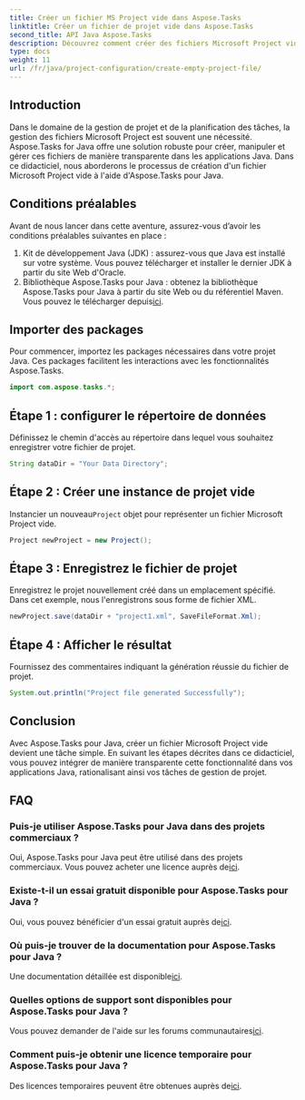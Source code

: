 ```yaml
---
title: Créer un fichier MS Project vide dans Aspose.Tasks
linktitle: Créer un fichier de projet vide dans Aspose.Tasks
second_title: API Java Aspose.Tasks
description: Découvrez comment créer des fichiers Microsoft Project vides en Java à l'aide d'Aspose.Tasks. Étapes simples pour une intégration transparente.
type: docs
weight: 11
url: /fr/java/project-configuration/create-empty-project-file/
---
```

## Introduction
Dans le domaine de la gestion de projet et de la planification des tâches, la gestion des fichiers Microsoft Project est souvent une nécessité. Aspose.Tasks for Java offre une solution robuste pour créer, manipuler et gérer ces fichiers de manière transparente dans les applications Java. Dans ce didacticiel, nous aborderons le processus de création d'un fichier Microsoft Project vide à l'aide d'Aspose.Tasks pour Java.
## Conditions préalables
Avant de nous lancer dans cette aventure, assurez-vous d’avoir les conditions préalables suivantes en place :
1. Kit de développement Java (JDK) : assurez-vous que Java est installé sur votre système. Vous pouvez télécharger et installer le dernier JDK à partir du site Web d'Oracle.
2.  Bibliothèque Aspose.Tasks pour Java : obtenez la bibliothèque Aspose.Tasks pour Java à partir du site Web ou du référentiel Maven. Vous pouvez le télécharger depuis[ici](https://releases.aspose.com/tasks/java/).

## Importer des packages
Pour commencer, importez les packages nécessaires dans votre projet Java. Ces packages facilitent les interactions avec les fonctionnalités Aspose.Tasks.
```java
import com.aspose.tasks.*;
```
## Étape 1 : configurer le répertoire de données
Définissez le chemin d'accès au répertoire dans lequel vous souhaitez enregistrer votre fichier de projet.
```java
String dataDir = "Your Data Directory";
```
## Étape 2 : Créer une instance de projet vide
 Instancier un nouveau`Project` objet pour représenter un fichier Microsoft Project vide.
```java
Project newProject = new Project();
```
## Étape 3 : Enregistrez le fichier de projet
Enregistrez le projet nouvellement créé dans un emplacement spécifié. Dans cet exemple, nous l'enregistrons sous forme de fichier XML.
```java
newProject.save(dataDir + "project1.xml", SaveFileFormat.Xml);
```
## Étape 4 : Afficher le résultat
Fournissez des commentaires indiquant la génération réussie du fichier de projet.
```java
System.out.println("Project file generated Successfully");
```

## Conclusion
Avec Aspose.Tasks pour Java, créer un fichier Microsoft Project vide devient une tâche simple. En suivant les étapes décrites dans ce didacticiel, vous pouvez intégrer de manière transparente cette fonctionnalité dans vos applications Java, rationalisant ainsi vos tâches de gestion de projet.
## FAQ
### Puis-je utiliser Aspose.Tasks pour Java dans des projets commerciaux ?
 Oui, Aspose.Tasks pour Java peut être utilisé dans des projets commerciaux. Vous pouvez acheter une licence auprès de[ici](https://purchase.aspose.com/buy).
### Existe-t-il un essai gratuit disponible pour Aspose.Tasks pour Java ?
 Oui, vous pouvez bénéficier d'un essai gratuit auprès de[ici](https://releases.aspose.com/).
### Où puis-je trouver de la documentation pour Aspose.Tasks pour Java ?
 Une documentation détaillée est disponible[ici](https://reference.aspose.com/tasks/java/).
### Quelles options de support sont disponibles pour Aspose.Tasks pour Java ?
 Vous pouvez demander de l'aide sur les forums communautaires[ici](https://forum.aspose.com/c/tasks/15).
### Comment puis-je obtenir une licence temporaire pour Aspose.Tasks pour Java ?
 Des licences temporaires peuvent être obtenues auprès de[ici](https://purchase.aspose.com/temporary-license/).